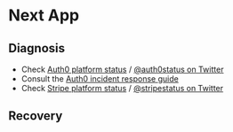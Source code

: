 # Next App

## Diagnosis

- Check [Auth0 platform status](https://status.auth0.com/) / [@auth0status on Twitter](https://twitter.com/auth0status)
- Consult the [Auth0 incident response guide](https://auth0.com/docs/secure/security-guidance/incident-response-using-logs)
- Check [Stripe platform status](https://status.stripe.com) / [@stripestatus on Twitter](https://twitter.com/stripestatus)

## Recovery
